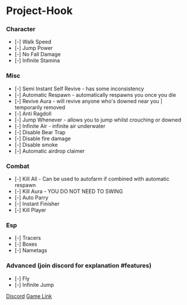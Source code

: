 # Project-Hook
### Character
* [-] Walk Speed
* [-] Jump Power
* [-] No Fall Damage
* [-] Infinite Stamina

### Misc
* [-] Semi Instant Self Revive   -   has some inconsistency
* [-] Automatic Respawn          -   automatically respawns you once you die
* [-] Revive Aura                -   will revive anyone who's downed near you | temporarily removed
* [-] Anti Ragdoll
* [-] Jump Whenever              -   allows you to jump whilst crouching or downed
* [-] Infinite Air               -   infinite air underwater
* [-] Disable Bear Trap
* [-] Disable fire damage
* [-] Disable smoke
* [-] Automatic airdrop claimer

### Combat
* [-] Kill All - Can be used to autofarm if combined with automatic respawn
* [-] Kill Aura - YOU DO NOT NEED TO SWING
* [-] Auto Parry
* [-] Instant Finisher
* [-] Kill Player

### Esp
* [-] Tracers
* [-] Boxes
* [-] Nametags

### Advanced (join discord for explanation #features)
* [-] Fly
* [-] Infinite Jump

[Discord](https://discord.gg/A6N3nJeEsR)
[Game Link](https://www.roblox.com/games/4282985734/redir)
